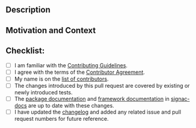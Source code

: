 <!-- Provide a general summary of your changes in the title above. -->

## Description
<!-- Describe your changes in detail. -->
<!-- Please indicate if the changes may break existing functionality. -->

## Motivation and Context
<!-- Why is this change required? What problem does it solve? -->
<!-- If it fixes an open issue, please link to the issue here. -->

## Checklist:
<!-- This checklist must be complete before merging the pull request. -->
<!-- If you are unsure about any of these items, do not hesitate to ask! -->
- [ ] I am familiar with the [Contributing Guidelines](https://github.com/glotzerlab/signac-flow/blob/main/CONTRIBUTING.md).
- [ ] I agree with the terms of the [Contributor Agreement](https://github.com/glotzerlab/signac-flow/blob/main/ContributorAgreement.md).
- [ ] My name is on the [list of contributors](https://github.com/glotzerlab/signac-flow/blob/main/contributors.yaml).
- [ ] The changes introduced by this pull request are covered by existing or newly introduced tests.
- [ ] The [package documentation](https://github.com/glotzerlab/signac-flow/tree/main/doc) and [framework documentation](https://signac.readthedocs.io/) in [signac-docs](https://github.com/glotzerlab/signac-docs) are up to date with these changes.
- [ ] I have updated the [changelog](https://github.com/glotzerlab/signac-flow/blob/main/changelog.txt) and added any related issue and pull request numbers for future reference.
